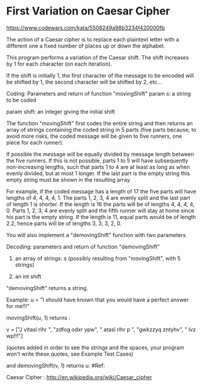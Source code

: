 # First Variation on Caesar Cipher

https://www.codewars.com/kata/5508249a98b3234f420000fb

The action of a Caesar cipher is to replace each plaintext letter with a different one a fixed number of places up or down the alphabet.

This program performs a variation of the Caesar shift. The shift increases by 1 for each character (on each iteration).

If the shift is initially 1, the first character of the message to be encoded will be shifted by 1, the second character will be shifted by 2, etc...

Coding: Parameters and return of function "movingShift"
param s: a string to be coded

param shift: an integer giving the initial shift

The function "movingShift" first codes the entire string and then returns an array of strings containing the coded string in 5 parts (five parts because, to avoid more risks, the coded message will be given to five runners, one piece for each runner).

If possible the message will be equally divided by message length between the five runners. If this is not possible, parts 1 to 5 will have subsequently non-increasing lengths, such that parts 1 to 4 are at least as long as when evenly divided, but at most 1 longer. If the last part is the empty string this empty string must be shown in the resulting array.

For example, if the coded message has a length of 17 the five parts will have lengths of 4, 4, 4, 4, 1. The parts 1, 2, 3, 4 are evenly split and the last part of length 1 is shorter. If the length is 16 the parts will be of lengths 4, 4, 4, 4, 0. Parts 1, 2, 3, 4 are evenly split and the fifth runner will stay at home since his part is the empty string. If the length is 11, equal parts would be of length 2.2, hence parts will be of lengths 3, 3, 3, 2, 0.

You will also implement a "demovingShift" function with two parameters

Decoding: parameters and return of function "demovingShift"

1. an array of strings: s (possibly resulting from "movingShift", with 5 strings)

2. an int shift

"demovingShift" returns a string.

Example:
u = "I should have known that you would have a perfect answer for me!!!"

movingShift(u, 1) returns :

v = ["J vltasl rlhr ", "zdfog odxr ypw", " atasl rlhr p ", "gwkzzyq zntyhv", " lvz wp!!!"]

(quotes added in order to see the strings and the spaces, your program won't write these quotes, see Example Test Cases)

and demovingShift(v, 1) returns u. #Ref:

Caesar Cipher : http://en.wikipedia.org/wiki/Caesar_cipher
